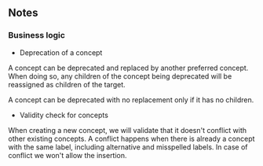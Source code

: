 ## Notes

### Business logic

- Deprecation of a concept

A concept can be deprecated and replaced by another preferred concept. When doing so, any children of the concept being deprecated will be reassigned as children of the target.

A concept can be deprecated with no replacement only if it has no children.


- Validity check for concepts

When creating a new concept, we will validate that it doesn't conflict with other existing concepts. A conflict happens when there is already a concept with the same label, including alternative and misspelled labels. In case of conflict we won't allow the insertion.